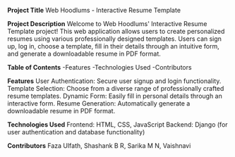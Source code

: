 **Project Title**
Web Hoodlums - Interactive Resume Template

**Project Description**
Welcome to Web Hoodlums' Interactive Resume Template project! This web application allows users to create personalized resumes using various professionally designed templates. Users can sign up, log in, choose a template, fill in their details through an intuitive form, and generate a downloadable resume in PDF format.

**Table of Contents**
-Features
-Technologies Used
-Contributors

**Features**
User Authentication: Secure user signup and login functionality.
Template Selection: Choose from a diverse range of professionally crafted resume templates.
Dynamic Form: Easily fill in personal details through an interactive form.
Resume Generation: Automatically generate a downloadable resume in PDF format.

**Technologies Used**
Frontend: HTML, CSS, JavaScript
Backend: Django (for user authentication and database functionality)

**Contributors**
Faza Ulfath, Shashank B R, Sarika M N, Vaishnavi
